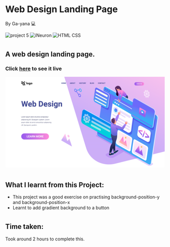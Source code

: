 # Web Design Landing Page
By Ga-yana  :computer:

![project 5](https://img.shields.io/badge/Project%20-8-blueviolet) ![iNeuron](https://img.shields.io/badge/iNeuron-FullStack-ff69b4)
![HTML CSS](https://img.shields.io/badge/HTML-CSS-9cf)  
#

## A web design landing page.

### Click [here](https://webdesignpagepink.netlify.app/) to see it live

![Homepage](./images/Screenshot%202022-08-05%20at%206.14.10%20PM.png)
# 

## What I learnt from this Project:

- This project was a good exercise on practising background-position-y and background-position-x
- Learnt to add gradient background to a button

#
## Time taken:
 Took around 2 hours to complete this.
# 
